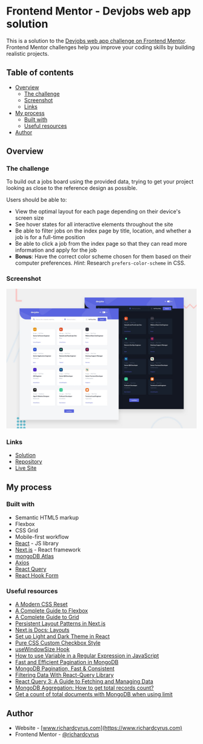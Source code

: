 # Frontend Mentor - Devjobs web app solution

This is a solution to the [Devjobs web app challenge on Frontend Mentor](https://www.frontendmentor.io/challenges/devjobs-web-app-HuvC_LP4l). Frontend Mentor challenges help you improve your coding skills by building realistic projects.

## Table of contents

- [Overview](#overview)
  - [The challenge](#the-challenge)
  - [Screenshot](#screenshot)
  - [Links](#links)
- [My process](#my-process)
  - [Built with](#built-with)
  - [Useful resources](#useful-resources)
- [Author](#author)

## Overview

### The challenge

To build out a jobs board using the provided data, trying to get your project looking as close to the reference design as possible.

Users should be able to:

- View the optimal layout for each page depending on their device's screen size
- See hover states for all interactive elements throughout the site
- Be able to filter jobs on the index page by title, location, and whether a job is for a full-time position
- Be able to click a job from the index page so that they can read more information and apply for the job
- **Bonus**: Have the correct color scheme chosen for them based on their computer preferences. _Hint_: Research `prefers-color-scheme` in CSS.

### Screenshot

![Reference preview](./design/reference/preview.jpg)

### Links

- [Solution](https://www.frontendmentor.io/solutions/devjobs-web-app-nextjs-mongodb-react-query-react-hook-form-rjRfBBiC6)
- [Repository](https://github.com/richardcyrus/fm-devjobs-web-app)
- [Live Site](https://fm-devjobs-web-app.vercel.app/)

## My process

### Built with

- Semantic HTML5 markup
- Flexbox
- CSS Grid
- Mobile-first workflow
- [React](https://reactjs.org/) - JS library
- [Next.js](https://nextjs.org/) - React framework
- [mongoDB Atlas](https://www.mongodb.com/cloud/atlas)
- [Axios](https://axios-http.com/)
- [React Query](https://react-query.tanstack.com/)
- [React Hook Form](https://react-hook-form.com/)

### Useful resources

- [A Modern CSS Reset](https://piccalil.li/blog/a-modern-css-reset/)
- [A Complete Guide to Flexbox](https://css-tricks.com/snippets/css/a-guide-to-flexbox/)
- [A Complete Guide to Grid](https://css-tricks.com/snippets/css/complete-guide-grid/)
- [Persistent Layout Patterns in Next.js](https://adamwathan.me/2019/10/17/persistent-layout-patterns-in-nextjs/)
- [Next.js Docs: Layouts](https://nextjs.org/docs/basic-features/layouts)
- [Set up Light and Dark Theme in React](https://milddev.com/react/set-up-light-and-dark-theme-in-react/)
- [Pure CSS Custom Checkbox Style](https://moderncss.dev/pure-css-custom-checkbox-style/)
- [useWindowSize Hook](https://usehooks.com/useWindowSize/)
- [How to use Variable in a Regular Expression in JavaScript](https://reactgo.com/javascript-variable-regex/)
- [Fast and Efficient Pagination in MongoDB](https://www.codementor.io/@arpitbhayani/fast-and-efficient-pagination-in-mongodb-9095flbqr)
- [MongoDB Pagination, Fast & Consistent](https://medium.com/swlh/mongodb-pagination-fast-consistent-ece2a97070f3)
- [Filtering Data With React-Query Library](https://apiumhub.com/tech-blog-barcelona/filtering-data-with-react-query-library/)
- [React Query 3: A Guide to Fetching and Managing Data](https://www.sitepoint.com/react-query-fetch-manage-data/)
- [MongoDB Aggregation: How to get total records count?](https://stackoverflow.com/questions/20348093/mongodb-aggregation-how-to-get-total-records-count/39784851#39784851)
- [Get a count of total documents with MongoDB when using limit](https://stackoverflow.com/questions/21803290/get-a-count-of-total-documents-with-mongodb-when-using-limit)

## Author

- Website - [www.richardcyrus.com](https://www.richardcyrus.com)
- Frontend Mentor - [@richardcyrus](https://www.frontendmentor.io/profile/richardcyrus)
